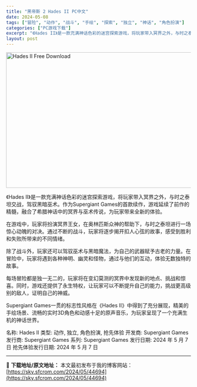 ```yaml
---
title: "黑帝斯 2 Hades II PC中文"
date: 2024-05-08
tags: ["冒险", "动作", "战斗", "手绘", "探索", "独立", "神话", "角色扮演"]
categories: ["PC游戏下载"]
excerpt: "《Hades II》是一款充满神话色彩的迷宫探索游戏，将玩家带入冥界之外，与时之泰坦交战，驾驭黑暗巫术。作为Supergiant Games的首款续作，游戏延续了前作的精髓，融合了希腊神话中的冥界与巫术传说，为玩家带来全新的体验。 在游戏中，玩家将扮演冥界王女，在奥林匹斯众神的帮助下，与时之泰坦进行&hellip;"
layout: post
---
```


<img class="igg-image-content aligncenter" title="Hades II Free Download" src="https://sky.sfcrom.com/wp-content/uploads/2024/05/6527b-Hades-II-Free-Download.jpg" alt="Hades II Free Download" width="660" height="370" />

《Hades II》是一款充满神话色彩的迷宫探索游戏，将玩家带入冥界之外，与时之泰坦交战，驾驭黑暗巫术。作为Supergiant Games的首款续作，游戏延续了前作的精髓，融合了希腊神话中的冥界与巫术传说，为玩家带来全新的体验。

在游戏中，玩家将扮演冥界王女，在奥林匹斯众神的帮助下，与时之泰坦进行一场惊心动魄的对决。通过不断的战斗，玩家将逐步揭开扣人心弦的故事，感受到胜利和失败所带来的不同情绪。

除了战斗外，玩家还可以驾驭巫术与黑暗魔法，为自己的武器赋予古老的力量。在冒险中，玩家将遇到各种神明、幽灵和怪物，通过与他们的互动，体验无数独特的故事。

每场冒险都是独一无二的，玩家将在变幻莫测的冥界中发现新的地点、挑战和惊喜。同时，游戏还提供了永生特权，让玩家可以不断提升自己的能力，挑战更高级别的敌人，证明自己的神威。

Supergiant Games一贯的标志性风格在《Hades II》中得到了充分展现，精美的手绘场景、流畅的实时3D角色和动感十足的原声音乐，为玩家呈现了一个充满生机的神话世界。

名称: Hades II
类型: 动作, 独立, 角色扮演, 抢先体验
开发商: Supergiant Games
发行商: Supergiant Games
系列: Supergiant Games
发行日期: 2024 年 5 月 7 日
抢先体验发行日期: 2024 年 5 月 7 日

---
📖 **下载地址/原文地址：** 本文最初发布于我的博客网站：[https://sky.sfcrom.com/2024/05/44694](https://sky.sfcrom.com/2024/05/44694)

